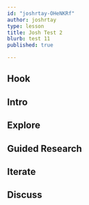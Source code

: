 ```yaml
---
id: "joshrtay-OHeNKRf"
author: joshrtay
type: lesson
title: Josh Test 2
blurb: test 11
published: true

---
```


## Hook
<!-- -->
## Intro
<!-- -->
## Explore
<!-- -->
## Guided Research
<!-- -->
## Iterate
<!-- -->
## Discuss
